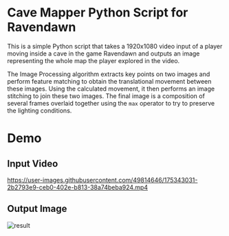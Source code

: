 # Cave Mapper Python Script for Ravendawn

This is a simple Python script that takes a 1920x1080 video input of a player moving inside a cave in the game Ravendawn and outputs an image representing the whole map the player explored in the video.

The Image Processing algorithm extracts key points on two images and perform feature matching to obtain the translational movement between these images. Using the calculated movement, it then performs an image stitching to join these two images. The final image is a composition of several frames overlaid together using the `max` operator to try to preserve the lighting conditions.

# Demo

## Input Video
https://user-images.githubusercontent.com/49814646/175343031-2b2793e9-ceb0-402e-b813-38a74beba924.mp4

## Output Image
![result](https://user-images.githubusercontent.com/49814646/175343047-5388afa7-a8ea-4ac8-95f2-0392f208d0be.png)
